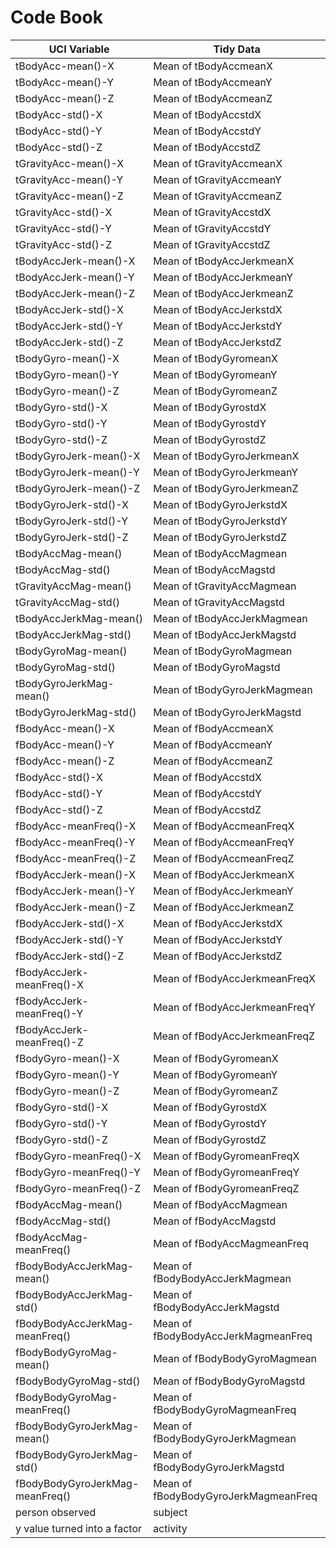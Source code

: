 # Code Book

|UCI Variable | Tidy Data|
|-------------|----------|
|tBodyAcc-mean()-X | Mean of tBodyAccmeanX|
|tBodyAcc-mean()-Y | Mean of tBodyAccmeanY|
|tBodyAcc-mean()-Z | Mean of tBodyAccmeanZ|
|tBodyAcc-std()-X | Mean of tBodyAccstdX|
|tBodyAcc-std()-Y | Mean of tBodyAccstdY|
|tBodyAcc-std()-Z | Mean of tBodyAccstdZ|
|tGravityAcc-mean()-X | Mean of tGravityAccmeanX|
|tGravityAcc-mean()-Y | Mean of tGravityAccmeanY|
|tGravityAcc-mean()-Z | Mean of tGravityAccmeanZ|
|tGravityAcc-std()-X | Mean of tGravityAccstdX|
|tGravityAcc-std()-Y | Mean of tGravityAccstdY|
|tGravityAcc-std()-Z | Mean of tGravityAccstdZ|
|tBodyAccJerk-mean()-X | Mean of tBodyAccJerkmeanX|
|tBodyAccJerk-mean()-Y | Mean of tBodyAccJerkmeanY|
|tBodyAccJerk-mean()-Z | Mean of tBodyAccJerkmeanZ|
|tBodyAccJerk-std()-X | Mean of tBodyAccJerkstdX|
|tBodyAccJerk-std()-Y | Mean of tBodyAccJerkstdY|
|tBodyAccJerk-std()-Z | Mean of tBodyAccJerkstdZ|
|tBodyGyro-mean()-X | Mean of tBodyGyromeanX|
|tBodyGyro-mean()-Y | Mean of tBodyGyromeanY|
|tBodyGyro-mean()-Z | Mean of tBodyGyromeanZ|
|tBodyGyro-std()-X | Mean of tBodyGyrostdX|
|tBodyGyro-std()-Y | Mean of tBodyGyrostdY|
|tBodyGyro-std()-Z | Mean of tBodyGyrostdZ|
|tBodyGyroJerk-mean()-X | Mean of tBodyGyroJerkmeanX|
|tBodyGyroJerk-mean()-Y | Mean of tBodyGyroJerkmeanY|
|tBodyGyroJerk-mean()-Z | Mean of tBodyGyroJerkmeanZ|
|tBodyGyroJerk-std()-X | Mean of tBodyGyroJerkstdX|
|tBodyGyroJerk-std()-Y | Mean of tBodyGyroJerkstdY|
|tBodyGyroJerk-std()-Z | Mean of tBodyGyroJerkstdZ|
|tBodyAccMag-mean() | Mean of tBodyAccMagmean|
|tBodyAccMag-std() | Mean of tBodyAccMagstd|
|tGravityAccMag-mean() | Mean of tGravityAccMagmean|
|tGravityAccMag-std() | Mean of tGravityAccMagstd|
|tBodyAccJerkMag-mean() | Mean of tBodyAccJerkMagmean|
|tBodyAccJerkMag-std() | Mean of tBodyAccJerkMagstd|
|tBodyGyroMag-mean() | Mean of tBodyGyroMagmean|
|tBodyGyroMag-std() | Mean of tBodyGyroMagstd|
|tBodyGyroJerkMag-mean() | Mean of tBodyGyroJerkMagmean|
|tBodyGyroJerkMag-std() | Mean of tBodyGyroJerkMagstd|
|fBodyAcc-mean()-X | Mean of fBodyAccmeanX|
|fBodyAcc-mean()-Y | Mean of fBodyAccmeanY|
|fBodyAcc-mean()-Z | Mean of fBodyAccmeanZ|
|fBodyAcc-std()-X | Mean of fBodyAccstdX|
|fBodyAcc-std()-Y | Mean of fBodyAccstdY|
|fBodyAcc-std()-Z | Mean of fBodyAccstdZ|
|fBodyAcc-meanFreq()-X | Mean of fBodyAccmeanFreqX|
|fBodyAcc-meanFreq()-Y | Mean of fBodyAccmeanFreqY|
|fBodyAcc-meanFreq()-Z | Mean of fBodyAccmeanFreqZ|
|fBodyAccJerk-mean()-X | Mean of fBodyAccJerkmeanX|
|fBodyAccJerk-mean()-Y | Mean of fBodyAccJerkmeanY|
|fBodyAccJerk-mean()-Z | Mean of fBodyAccJerkmeanZ|
|fBodyAccJerk-std()-X | Mean of fBodyAccJerkstdX|
|fBodyAccJerk-std()-Y | Mean of fBodyAccJerkstdY|
|fBodyAccJerk-std()-Z | Mean of fBodyAccJerkstdZ|
|fBodyAccJerk-meanFreq()-X | Mean of fBodyAccJerkmeanFreqX|
|fBodyAccJerk-meanFreq()-Y | Mean of fBodyAccJerkmeanFreqY|
|fBodyAccJerk-meanFreq()-Z | Mean of fBodyAccJerkmeanFreqZ|
|fBodyGyro-mean()-X | Mean of fBodyGyromeanX|
|fBodyGyro-mean()-Y | Mean of fBodyGyromeanY|
|fBodyGyro-mean()-Z | Mean of fBodyGyromeanZ|
|fBodyGyro-std()-X | Mean of fBodyGyrostdX|
|fBodyGyro-std()-Y | Mean of fBodyGyrostdY|
|fBodyGyro-std()-Z | Mean of fBodyGyrostdZ|
|fBodyGyro-meanFreq()-X | Mean of fBodyGyromeanFreqX|
|fBodyGyro-meanFreq()-Y | Mean of fBodyGyromeanFreqY|
|fBodyGyro-meanFreq()-Z | Mean of fBodyGyromeanFreqZ|
|fBodyAccMag-mean() | Mean of fBodyAccMagmean|
|fBodyAccMag-std() | Mean of fBodyAccMagstd|
|fBodyAccMag-meanFreq() | Mean of fBodyAccMagmeanFreq|
|fBodyBodyAccJerkMag-mean() | Mean of fBodyBodyAccJerkMagmean|
|fBodyBodyAccJerkMag-std() | Mean of fBodyBodyAccJerkMagstd|
|fBodyBodyAccJerkMag-meanFreq() | Mean of fBodyBodyAccJerkMagmeanFreq|
|fBodyBodyGyroMag-mean() | Mean of fBodyBodyGyroMagmean|
|fBodyBodyGyroMag-std() | Mean of fBodyBodyGyroMagstd|
|fBodyBodyGyroMag-meanFreq() | Mean of fBodyBodyGyroMagmeanFreq|
|fBodyBodyGyroJerkMag-mean() | Mean of fBodyBodyGyroJerkMagmean|
|fBodyBodyGyroJerkMag-std() | Mean of fBodyBodyGyroJerkMagstd|
|fBodyBodyGyroJerkMag-meanFreq() | Mean of fBodyBodyGyroJerkMagmeanFreq|
|person observed | subject|
|y value turned into a factor | activity|
